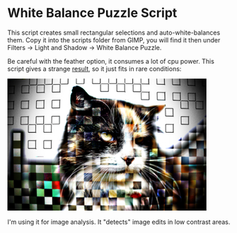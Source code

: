 # White Balance Puzzle Script

This script creates small rectangular selections and auto-white-balances them.
Copy it into the scripts folder from GIMP, you will find it then under Filters -> Light and Shadow -> White Balance Puzzle.

Be careful with the feather option, it consumes a lot of cpu power. 
This script gives a strange [result](https://www.flickr.com/photos/28653536@N07/2845585028/), so it just fits in rare conditions:

<img src="white-balance.jpg" width="450">

I'm using it for image analysis. It "detects" image edits in low contrast areas.
